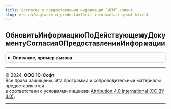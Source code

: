 ```yaml
---
title: Согласие о предоставлении информации ГИСМТ клиент
slug: erp_uh/soglasie-o-predostavlenii-informatsii-gismt-klient
---
```



## ОбновитьИнформациюПоДействующемуДокументуСогласияОПредоставленииИнформации
<details style="margin: 1em 0; padding: 0.5em; border: 1px solid #ccc; border-radius: 6px;">

<summary style="font-weight: bold; cursor: pointer;">Описание, пример вызова</summary>

```bsl

Процедура ОбновитьИнформациюПоДействующемуДокументуСогласияОПредоставленииИнформации(Организация, УникальныйИдентификатор, ОписаниеЗавершения = Неопределено) Экспорт
```

Пример вызова
```bsl
СогласиеОПредоставленииИнформацииГИСМТКлиент.ОбновитьИнформациюПоДействующемуДокументуСогласияОПредоставленииИнформации(Организация, УникальныйИдентификатор, ОписаниеЗавершения);
```
</details>

---

© 2024, **ООО 1С-Софт**  
Все права защищены. Эта программа и сопроводительные материалы предоставляются  
в соответствии с условиями лицензии [Attribution 4.0 International (CC BY 4.0)](https://creativecommons.org/licenses/by/4.0/legalcode).

---
